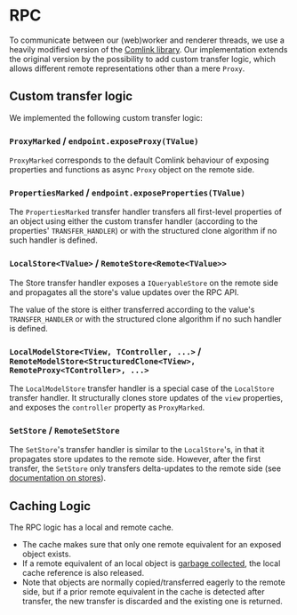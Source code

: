 # RPC

To communicate between our (web)worker and renderer threads, we use a heavily modified version of
the [Comlink library](https://github.com/GoogleChromeLabs/comlink). Our implementation extends the
original version by the possibility to add custom transfer logic, which allows different remote
representations other than a mere `Proxy`.

## Custom transfer logic

We implemented the following custom transfer logic:

### `ProxyMarked` / `endpoint.exposeProxy(TValue)`

`ProxyMarked` corresponds to the default Comlink behaviour of exposing properties and functions as
async `Proxy` object on the remote side.

### `PropertiesMarked` / `endpoint.exposeProperties(TValue)`

The `PropertiesMarked` transfer handler transfers all first-level properties of an object using
either the custom transfer handler (according to the properties' `TRANSFER_HANDLER`) or with the
structured clone algorithm if no such handler is defined.

### `LocalStore<TValue>` / `RemoteStore<Remote<TValue>>`

The Store transfer handler exposes a `IQueryableStore` on the remote side and propagates all the
store's value updates over the RPC API.

The value of the store is either transferred according to the value's `TRANSFER_HANDLER` or with the
structured clone algorithm if no such handler is defined.

### `LocalModelStore<TView, TController, ...>` / `RemoteModelStore<StructuredClone<TView>, RemoteProxy<TController>, ...>`

The `LocalModelStore` transfer handler is a special case of the `LocalStore` transfer handler. It
structurally clones store updates of the `view` properties, and exposes the `controller` property as
`ProxyMarked`.

### `SetStore` / `RemoteSetStore`

The `SetStore`'s transfer handler is similar to the `LocalStore`'s, in that it propagates store
updates to the remote side. However, after the first transfer, the `SetStore` only transfers
delta-updates to the remote side (see [documentation on stores](./stores.md)).

## Caching Logic

The RPC logic has a local and remote cache.

- The cache makes sure that only one remote equivalent for an exposed object exists.
- If a remote equivalent of an local object is
  [garbage collected](https://developer.mozilla.org/en-US/docs/Web/JavaScript/Reference/Global_Objects/FinalizationRegistry),
  the local cache reference is also released.
- Note that objects are normally copied/transferred eagerly to the remote side, but if a prior
  remote equivalent in the cache is detected after transfer, the new transfer is discarded and the
  existing one is returned.
